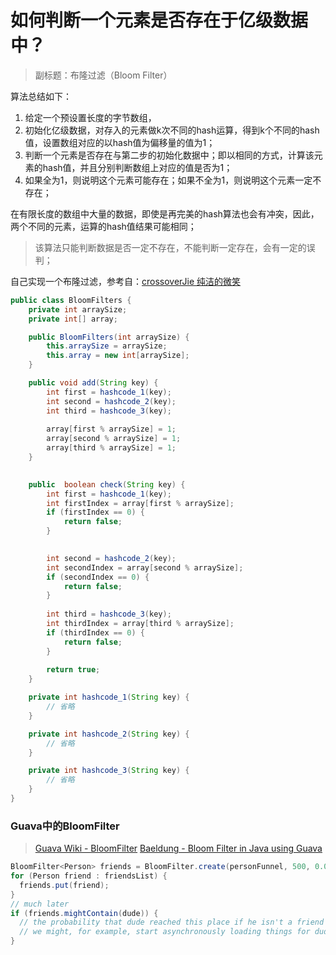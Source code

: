 # 如何判断一个元素是否存在于亿级数据中？
> 副标题：布隆过滤（Bloom Filter）

算法总结如下：
 1. 给定一个预设置长度的字节数组，
 2. 初始化亿级数据，对存入的元素做k次不同的hash运算，得到k个不同的hash值，设置数组对应的以hash值为偏移量的值为1；
 3. 判断一个元素是否存在与第二步的初始化数据中；即以相同的方式，计算该元素的hash值，并且分别判断数组上对应的值是否为1；
 4. 如果全为1，则说明这个元素可能存在；如果不全为1，则说明这个元素一定不存在；
 
 在有限长度的数组中大量的数据，即使是再完美的hash算法也会有冲突，因此，两个不同的元素，运算的hash值结果可能相同；
 
> 该算法只能判断数据是否一定不存在，不能判断一定存在，会有一定的误判；

自己实现一个布隆过滤，参考自：[crossoverJie  纯洁的微笑](https://mp.weixin.qq.com/s/GRQp4nK1vualrC--8SHxEg)
```java
public class BloomFilters {
    private int arraySize;
    private int[] array;

    public BloomFilters(int arraySize) {
        this.arraySize = arraySize;
        this.array = new int[arraySize];
    }

    public void add(String key) {
        int first = hashcode_1(key);
        int second = hashcode_2(key);
        int third = hashcode_3(key);
        
        array[first % arraySize] = 1;
        array[second % arraySize] = 1;
        array[third % arraySize] = 1;
    }

    
    public  boolean check(String key) {
        int first = hashcode_1(key);
        int firstIndex = array[first % arraySize];
        if (firstIndex == 0) {
            return false;
        }
        

        int second = hashcode_2(key);
        int secondIndex = array[second % arraySize];
        if (secondIndex == 0) {
            return false;
        }
        
        int third = hashcode_3(key);
        int thirdIndex = array[third % arraySize];
        if (thirdIndex == 0) {
            return false;
        }
        
        return true;
    }

    private int hashcode_1(String key) {
        // 省略
    }

    private int hashcode_2(String key) {
        // 省略
    }

    private int hashcode_3(String key) {
        // 省略
    }
}
```

### Guava中的BloomFilter
> [Guava Wiki - BloomFilter](https://github.com/google/guava/wiki/HashingExplained#bloomfilter)
> [Baeldung - Bloom Filter in Java using Guava](https://www.baeldung.com/guava-bloom-filter)

```java
BloomFilter<Person> friends = BloomFilter.create(personFunnel, 500, 0.01);
for (Person friend : friendsList) {
  friends.put(friend);
}
// much later
if (friends.mightContain(dude)) {
  // the probability that dude reached this place if he isn't a friend is 1%
  // we might, for example, start asynchronously loading things for dude while we do a more expensive exact check
}
```
